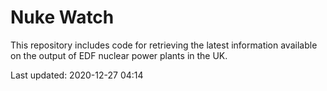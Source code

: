 # Nuke Watch

This repository includes code for retrieving the latest information available on the output of EDF nuclear power plants in the UK.

Last updated: 2020-12-27 04:14